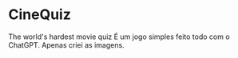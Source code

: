 # CineQuiz
The world's hardest movie quiz
É um jogo simples feito todo com o ChatGPT.
Apenas criei as imagens.
